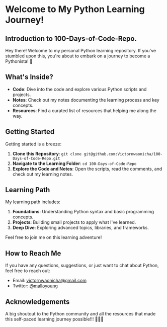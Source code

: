 # Welcome to My Python Learning Journey!

## Introduction to 100-Days-of-Code-Repo.

Hey there! Welcome to my personal Python learning repository. If you've stumbled upon this, you're about to embark on a journey to become a Pythonista! 🐍

## What's Inside?

- **Code**: Dive into the code and explore various Python scripts and projects.
- **Notes**: Check out my notes documenting the learning process and key concepts.
- **Resources**: Find a curated list of resources that helping me along the way.

## Getting Started

Getting started is a breeze:

1. **Clone this Repository**: `git clone git@github.com:Victornwaonicha/100-Days-of-Code-Repo.git`
2. **Navigate to the Learning Folder**: `cd 100-Days-of-Code-Repo`
3. **Explore the Code and Notes**: Open the scripts, read the comments, and check out my learning notes.

## Learning Path

My learning path includes:

1. **Foundations**: Understanding Python syntax and basic programming concepts.
2. **Projects**: Building small projects to apply what I've learned.
3. **Deep Dive**: Exploring advanced topics, libraries, and frameworks.

Feel free to join me on this learning adventure!

## How to Reach Me

If you have any questions, suggestions, or just want to chat about Python, feel free to reach out:

- Email: victornwaonicha@gmail.com
- Twitter: [@malloyoung](https://twitter.com/Malloyoung)

## Acknowledgements

A big shoutout to the Python community and all the resources that made this self-paced learning journey possible!!! 🐍🐍🐍

